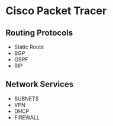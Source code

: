 # Cisco Packet Tracer
## Routing Protocols
- Static Route
- BGP
- OSPF
- RIP
## Network Services
- SUBNETS
- VPN
- DHCP
- FIREWALL
